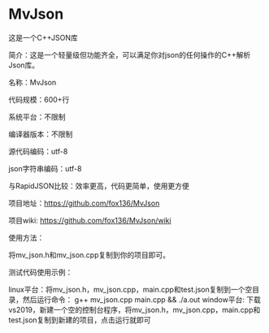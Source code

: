 # MvJson
这是一个C++JSON库

简介：这是一个轻量级但功能齐全，可以满足你对json的任何操作的C++解析Json库。

名称：MvJson

代码规模：600+行

系统平台：不限制

编译器版本：不限制

源代码编码：utf-8

json字符串编码：utf-8

与RapidJSON比较：效率更高，代码更简单，使用更方便

项目地址：https://github.com/fox136/MvJson

项目wiki:  https://github.com/fox136/MvJson/wiki

使用方法：

  将mv_json.h和mv_json.cpp复制到你的项目即可。

测试代码使用示例：

  linux平台：将mv_json.h，mv_json.cpp，main.cpp和test.json复制到一个空目录，然后运行命令：  g++ mv_json.cpp main.cpp && ./a.out
  window平台: 下载vs2019，新建一个空的控制台程序，将mv_json.h，mv_json.cpp，main.cpp和test.json复制到新建的项目，点击运行就即可
